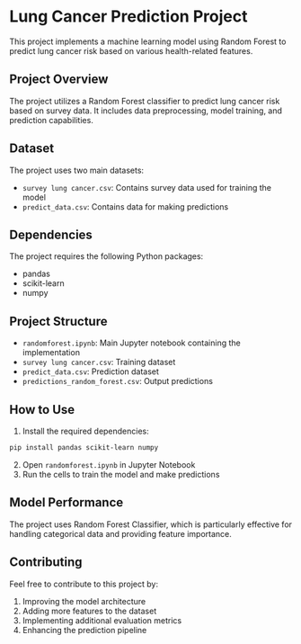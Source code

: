 # Lung Cancer Prediction Project

This project implements a machine learning model using Random Forest to predict lung cancer risk based on various health-related features.

## Project Overview

The project utilizes a Random Forest classifier to predict lung cancer risk based on survey data. It includes data preprocessing, model training, and prediction capabilities.

## Dataset

The project uses two main datasets:
- `survey lung cancer.csv`: Contains survey data used for training the model
- `predict_data.csv`: Contains data for making predictions

## Dependencies

The project requires the following Python packages:
- pandas
- scikit-learn
- numpy

## Project Structure

- `randomforest.ipynb`: Main Jupyter notebook containing the implementation
- `survey lung cancer.csv`: Training dataset
- `predict_data.csv`: Prediction dataset
- `predictions_random_forest.csv`: Output predictions

## How to Use

1. Install the required dependencies:
```bash
pip install pandas scikit-learn numpy
```

2. Open `randomforest.ipynb` in Jupyter Notebook
3. Run the cells to train the model and make predictions

## Model Performance

The project uses Random Forest Classifier, which is particularly effective for handling categorical data and providing feature importance.

## Contributing

Feel free to contribute to this project by:
1. Improving the model architecture
2. Adding more features to the dataset
3. Implementing additional evaluation metrics
4. Enhancing the prediction pipeline




